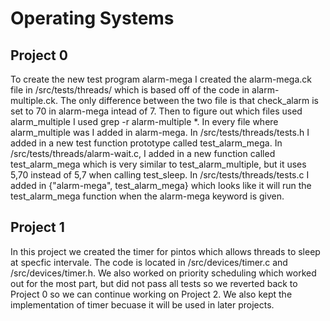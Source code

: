# Operating Systems

## Project 0
To create the new test program alarm-mega I created the alarm-mega.ck file in /src/tests/threads/ which is based off of the code in alarm-multiple.ck.
The only difference between the two file is that check_alarm is set to 70 in alarm-mega intead of 7. Then to figure out which files used alarm_multiple
I used grep -r alarm-multiple *. In every file where alarm_multiple was I added in alarm-mega. In /src/tests/threads/tests.h I added in a new test function prototype called
test_alarm_mega. In /src/tests/threads/alarm-wait.c, I added in a new function called test_alarm_mega which is very similar to test_alarm_multiple, but it uses 5,70 instead 
of 5,7 when calling test_sleep. In /src/tests/threads/tests.c I added in {"alarm-mega", test_alarm_mega} which looks like it will run the test_alarm_mega function when 
the alarm-mega keyword is given.

## Project 1
In this project we created the timer for pintos which allows threads to sleep at specfic intervale. The code is located in /src/devices/timer.c and /src/devices/timer.h. We also worked on priority scheduling which worked out for the most part, but did not pass all tests so we reverted back to Project 0 so we can continue working on Project 2. We also kept the implementation of timer becuase it will be used in later projects.
